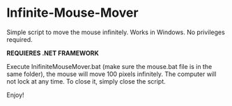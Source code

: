 # Infinite-Mouse-Mover
Simple script to move the mouse infinitely. Works in Windows. No privileges required.

**REQUIERES .NET FRAMEWORK**

Execute InifiniteMouseMover.bat (make sure the mouse.bat file is in the same folder), the mouse will move 100 pixels infinitely. The computer will not lock at any time.
To close it, simply close the script.

Enjoy!
